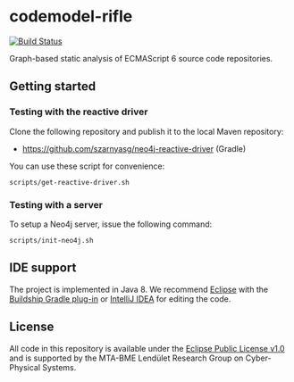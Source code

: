 # codemodel-rifle

[![Build Status](https://travis-ci.org/FTSRG/codemodel-rifle.svg?branch=master)](https://travis-ci.org/FTSRG/codemodel-rifle)

Graph-based static analysis of ECMAScript 6 source code repositories.

## Getting started

### Testing with the reactive driver

Clone the following repository and publish it to the local Maven repository:

* https://github.com/szarnyasg/neo4j-reactive-driver (Gradle)

You can use these script for convenience:

```
scripts/get-reactive-driver.sh
```

### Testing with a server

To setup a Neo4j server, issue the following command:

```
scripts/init-neo4j.sh
```

## IDE support

The project is implemented in Java 8. We recommend [Eclipse](http://www.eclipse.org/downloads/eclipse-packages/) with the [Buildship Gradle plug-in](https://projects.eclipse.org/projects/tools.buildship) or [IntelliJ IDEA](https://www.jetbrains.com/idea/) for editing the code.

## License

All code in this repository is available under the [Eclipse Public License v1.0](http://www.eclipse.org/legal/epl-v10.html) and is supported by the MTA-BME Lendület Research Group on Cyber-Physical Systems.
